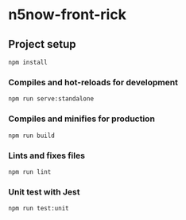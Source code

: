 # n5now-front-rick

## Project setup
```
npm install
```

### Compiles and hot-reloads for development
```
npm run serve:standalone
```

### Compiles and minifies for production
```
npm run build
```

### Lints and fixes files
```
npm run lint
```
### Unit test with Jest
```
npm run test:unit
```
